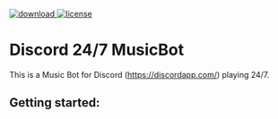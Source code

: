 [download]: https://img.shields.io/badge/Download-1.0-blue.svg
[license]: https://img.shields.io/badge/license-Mozilla%20Public%20License%20Version%202.0-lightgrey.svg
[ ![download][] ](https://img.shields.io/badge/Download-1.0-blue.svg)
[ ![license][] ](https://github.com/Kaufisch/Discord_24-7_MusicBot/blob/master/LICENSE)

# Discord 24/7 MusicBot
This is a Music Bot for Discord (https://discordapp.com/) playing 24/7.

## Getting started:
